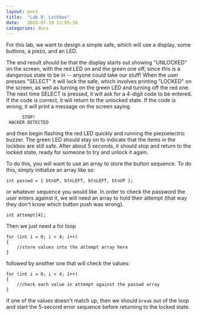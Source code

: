```yaml
---
layout: post
title:  "Lab 8: Lockbox"
date:   2015-07-19 13:05:30
categories: docs
---
```


For this lab, we want to design a simple safe, which will use a display, some buttons, a piezo, and an LED. 

The end result should be that the display starts out showing "UNLOCKED" on the screen, with the red LED on and the green one off, since this is a dangerous state to be in -- anyone could take our stuff! When the user presses "SELECT" it will lock the safe, which involves printing "LOCKED" on the screen, as well as turning on the green LED and turning off the red one. The next time SELECT is pressed, it will ask for a 4-digit code to be entered. If the code is correct, it will return to the unlocked state. If the code is wrong, it will print a message on the screen saying

          STOP!
     HACKER DETECTED

and then begin flashing the red LED quickly and running the piezoelectric buzzer. The green LED should stay on to indicate that the items in the lockbox are still safe. After about 5 seconds, it should stop and return to the locked state, ready for someone to try and unlock it again.

To do this, you will want to use an array to store the button sequence. To do this, simply initialize an array like so:

    int passwd = { btnUP, btnLEFT, btnLEFT, btnUP };

or whatever sequence you would like. In order to check the password the user enters against it, we will need an array to hold their attempt (that way they don't know which button push was wrong).

    int attempt[4];

Then we just need a for loop

    for (int i = 0; i < 4; i++)
    {
    	//store values into the attempt array here
    }

followed by another one that will check the values:

    for (int i = 0; i < 4; i++)
    {
    	//check each value in attempt against the passwd array
    }

if one of the values doesn't match up, then we should `break` out of the loop and start the 5-second error sequence before returning to the locked state.